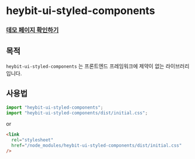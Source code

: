 # heybit-ui-styled-components

### [데모 페이지 확인하기](https://uprise-fin.github.io/heybit-ui-styled-components/)

## 목적

`heybit-ui-styled-components` 는 프론트엔드 프레임워크에 제약이 없는 라이브러리입니다.

## 사용법

```javascript
import "heybit-ui-styled-components";
import "heybit-ui-styled-components/dist/initial.css";
```

or

```html
<link
  rel="stylesheet"
  href="/node_modules/heybit-ui-styled-components/dist/initial.css"
/>
```
